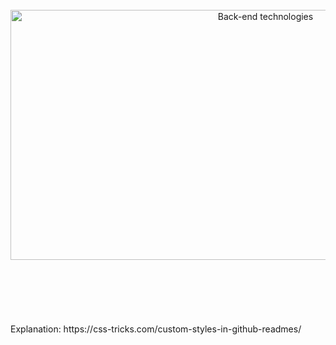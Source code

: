 <div align="center">
	<br>
	<a href="https://github.com/JesusSePe/JesusSePe/blame/main/back-end.svg">
		<img src="back-end.svg" width="800" height="400" alt="Back-end technologies">
	</a>
	<br>
</div>



<br>
<br>
<br>
<br>
<br>
<br>
Explanation: https://css-tricks.com/custom-styles-in-github-readmes/
